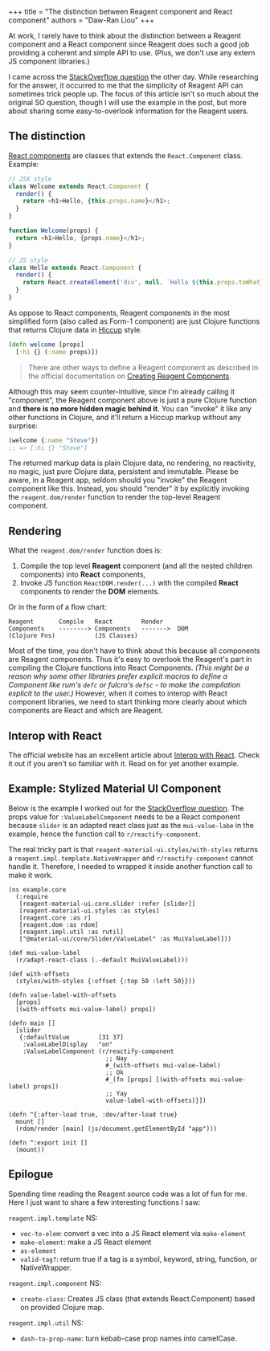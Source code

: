 +++
title = "The distinction between Reagent component and React component"
authors = "Daw-Ran Liou"
+++

At work, I rarely have to think about the distinction between a Reagent
component and a React component since Reagent does such a good job providing a
coherent and simple API to use. (Plus, we don't use any extern JS component
libraries.)

I came across the [StackOverflow question] the other day. While researching for
the answer, it occurred to me that the simplicity of Reagent API can sometimes
trick people up. The focus of this article isn't so much about the original SO
question, though I will use the example in the post, but more about sharing some
easy-to-overlook information for the Reagent users.

## The distinction

[React components] are classes that extends the `React.Component`
class. Example:

```javascript
// JSX style
class Welcome extends React.Component {
  render() {
    return <h1>Hello, {this.props.name}</h1>;
  }
}

function Welcome(props) {
  return <h1>Hello, {props.name}</h1>;
}

// JS style
class Hello extends React.Component {
  render() {
    return React.createElement('div', null, `Hello ${this.props.toWhat}`);
  }
}
```

As oppose to React components, Reagent components in the most simplified form
(also called as Form-1 component) are just Clojure functions that returns Clojure data in
[Hiccup] style.

```clojure
(defn welcome [props]
  [:h1 {} (:name props)])
```

> There are other ways to define a Reagent component as described in the
> official documentation on [Creating Reagent Components].

Although this may seem counter-intuitive, since I'm already calling it
"component", the Reagent component above is just a pure Clojure function and
**there is no more hidden magic behind it**. You can "invoke" it like any other
functions in Clojure, and it'll return a Hiccup markup without any surprise:

```clojure
(welcome {:name "Steve"})
;; => [:hi {} "Steve"]
```

The returned markup data is plain Clojure data, no rendering, no reactivity, no
magic, just pure Clojure data, persistent and immutable. Please be aware, in a
Reagent app, seldom should you "invoke" the Reagent component like
this. Instead, you should "render" it by explicitly invoking the
`reagent.dom/render` function to render the top-level Reagent component.

## Rendering

What the `reagent.dom/render` function does is:

1. Compile the top level **Reagent** component (and all the nested children
   components) into **React** components,
1. Invoke JS function `ReactDOM.render(...)` with the compiled **React**
   components to render the **DOM** elements.

Or in the form of a flow chart:

```
Reagent       Compile   React        Render
Components    --------> Components   ------->  DOM
(Clojure Fns)           (JS Classes)
```

Most of the time, you don't have to think about this because all components are
Reagent components. Thus it's easy to overlook the Reagent's part in compiling
the Clojure functions into React Components. _(This might be a reason why some
other libraries prefer explicit macros to define a Component like rum's `defc`
or fulcro's `defsc` - to make the compilation explicit to the user.)_  However,
when it comes to interop with React component libraries, we need to start
thinking more clearly about which components are React and which are Reagent.

## Interop with React

The official website has an excellent article about [Interop with React]. Check
it out if you aren't so familiar with it. Read on for yet another example.

## Example: Stylized Material UI Component

Below is the example I worked out for the [StackOverflow question]. The props
value for `:ValueLabelComponent` needs to be a React component because `slider`
is an adapted react class just as the `mui-value-labe` in the example, hence the
function call to `r/reactify-component`.

The real tricky part is that `reagent-material-ui.styles/with-styles` returns a
`reagent.impl.template.NativeWrapper` and `r/reactify-component` cannot handle
it. Therefore, I needed to wrapped it inside another function call to make it
work.

```
(ns example.core
  (:require
   [reagent-material-ui.core.slider :refer [slider]]
   [reagent-material-ui.styles :as styles]
   [reagent.core :as r]
   [reagent.dom :as rdom]
   [reagent.impl.util :as rutil]
   ["@material-ui/core/Slider/ValueLabel" :as MuiValueLabel]))

(def mui-value-label
  (r/adapt-react-class (.-default MuiValueLabel)))

(def with-offsets
  (styles/with-styles {:offset {:top 50 :left 50}}))

(defn value-label-with-offsets
  [props]
  [(with-offsets mui-value-label) props])

(defn main []
  [slider
   {:defaultValue        [31 37]
    :valueLabelDisplay   "on"
    :ValueLabelComponent (r/reactify-component
                           ;; Nay
                           #_(with-offsets mui-value-label)
                           ;; Ok
                           #_(fn [props] [(with-offsets mui-value-label) props])
                           ;; Yay
                           value-label-with-offsets)}])

(defn ^{:after-load true, :dev/after-load true}
  mount []
  (rdom/render [main] (js/document.getElementById "app")))

(defn ^:export init []
  (mount))
```

## Epilogue

Spending time reading the Reagent source code was a lot of fun for me. Here I
just want to share a few interesting functions I saw:

`reagent.impl.template` NS:
- `vec-to-elem`: convert a vec into a JS React element via `make-element`
- `make-element`: make a JS React element
- `as-element`
- `valid-tag?`: return true if a tag is a symbol, keyword, string, function, or
  NativeWrapper.

`reagent.impl.component` NS:
- `create-class`: Creates JS class (that extends React.Component) based on
  provided Clojure map.

`reagent.impl.util` NS:
- `dash-to-prop-name`: turn kebab-case prop names into camelCase.


[Interop with React]: https://cljdoc.org/d/reagent/reagent/1.0.0/doc/tutorials/interop-with-react

[StackOverflow question]: https://stackoverflow.com/q/66714919

[reagent]: https://github.com/reagent-project/reagent/

[React Components]: https://reactjs.org/docs/react-component.html

[Hiccup]: https://github.com/weavejester/hiccup

[Creating Reagent Components]: https://cljdoc.org/d/reagent/reagent/1.0.0/doc/tutorials/creating-reagent-components
